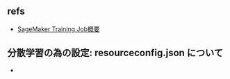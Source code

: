 ## refs

- [SageMaker Training Job概要](https://zenn.dev/kazuhito/books/4bfc0e4e39752c/viewer/56709b)

## 分散学習の為の設定: resourceconfig.json について

-
